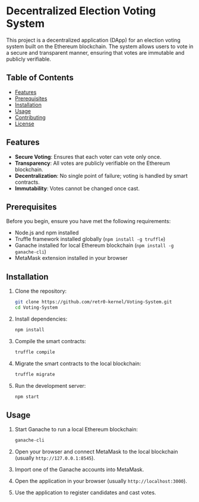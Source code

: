 # Decentralized Election Voting System

This project is a decentralized application (DApp) for an election voting system built on the Ethereum blockchain. The system allows users to vote in a secure and transparent manner, ensuring that votes are immutable and publicly verifiable.

## Table of Contents
- [Features](#features)
- [Prerequisites](#prerequisites)
- [Installation](#installation)
- [Usage](#usage)
- [Contributing](#contributing)
- [License](#license)

## Features
- **Secure Voting**: Ensures that each voter can vote only once.
- **Transparency**: All votes are publicly verifiable on the Ethereum blockchain.
- **Decentralization**: No single point of failure; voting is handled by smart contracts.
- **Immutability**: Votes cannot be changed once cast.

## Prerequisites
Before you begin, ensure you have met the following requirements:
- Node.js and npm installed
- Truffle framework installed globally (`npm install -g truffle`)
- Ganache installed for local Ethereum blockchain (`npm install -g ganache-cli`)
- MetaMask extension installed in your browser

## Installation
1. Clone the repository:
    ```sh
    git clone https://github.com/retr0-kernel/Voting-System.git
    cd Voting-System
    ```

2. Install dependencies:
    ```sh
    npm install
    ```

3. Compile the smart contracts:
    ```sh
    truffle compile
    ```

4. Migrate the smart contracts to the local blockchain:
    ```sh
    truffle migrate
    ```

5. Run the development server:
    ```sh
    npm start
    ```

## Usage
1. Start Ganache to run a local Ethereum blockchain:
    ```sh
    ganache-cli
    ```

2. Open your browser and connect MetaMask to the local blockchain (usually `http://127.0.0.1:8545`).

3. Import one of the Ganache accounts into MetaMask.

4. Open the application in your browser (usually `http://localhost:3000`).

5. Use the application to register candidates and cast votes.

